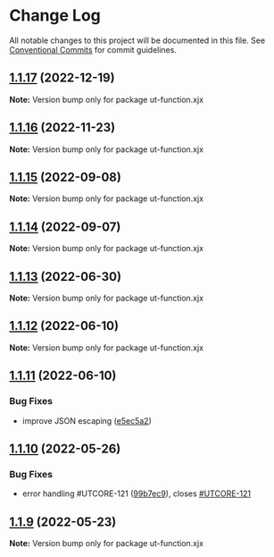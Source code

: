 # Change Log

All notable changes to this project will be documented in this file.
See [Conventional Commits](https://conventionalcommits.org) for commit guidelines.

## [1.1.17](https://github.com/softwaregroup-bg/ut-function/compare/ut-function.transform@1.3.0...ut-function.xjx@1.1.17) (2022-12-19)

**Note:** Version bump only for package ut-function.xjx





## [1.1.16](https://github.com/softwaregroup-bg/ut-function/compare/ut-function.common-joi@1.9.1...ut-function.xjx@1.1.16) (2022-11-23)

**Note:** Version bump only for package ut-function.xjx





## [1.1.15](https://github.com/softwaregroup-bg/ut-function/compare/ut-function.xml2json@1.1.13...ut-function.xjx@1.1.15) (2022-09-08)

**Note:** Version bump only for package ut-function.xjx





## [1.1.14](https://github.com/softwaregroup-bg/ut-function/compare/ut-function.common-joi@1.7.5...ut-function.xjx@1.1.14) (2022-09-07)

**Note:** Version bump only for package ut-function.xjx





## [1.1.13](https://github.com/softwaregroup-bg/ut-function/compare/ut-function.xml2json@1.1.11...ut-function.xjx@1.1.13) (2022-06-30)

**Note:** Version bump only for package ut-function.xjx





## [1.1.12](https://github.com/softwaregroup-bg/ut-function/compare/ut-function.xml2json@1.1.10...ut-function.xjx@1.1.12) (2022-06-10)

**Note:** Version bump only for package ut-function.xjx





## [1.1.11](https://github.com/softwaregroup-bg/ut-function/compare/ut-function.common-joi@1.7.2...ut-function.xjx@1.1.11) (2022-06-10)


### Bug Fixes

* improve JSON escaping ([e5ec5a2](https://github.com/softwaregroup-bg/ut-function/commit/e5ec5a22f7f4e29326b67cf43974c897ac529f5a))





## [1.1.10](https://github.com/softwaregroup-bg/ut-function/compare/ut-function.cbc@1.1.6...ut-function.xjx@1.1.10) (2022-05-26)


### Bug Fixes

* error handling #UTCORE-121 ([99b7ec9](https://github.com/softwaregroup-bg/ut-function/commit/99b7ec922904bb96d9a5e9282ae21f5af6a732d3)), closes [#UTCORE-121](https://github.com/softwaregroup-bg/ut-function/issues/UTCORE-121)





## [1.1.9](https://github.com/softwaregroup-bg/ut-function/compare/ut-function.capture-hapi@1.1.3...ut-function.xjx@1.1.9) (2022-05-23)

**Note:** Version bump only for package ut-function.xjx
